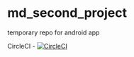 # md_second_project
temporary repo for android app

CircleCI - [![CircleCI](https://circleci.com/gh/yks72p/md_second_project/tree/fabric_only.svg?style=svg)](https://circleci.com/gh/yks72p/md_second_project/tree/fabric_only)

